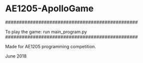 # AE1205-ApolloGame

################################################

To play the game: run main_program.py
################################################

Made for AE1205 programming competition.

June 2018

